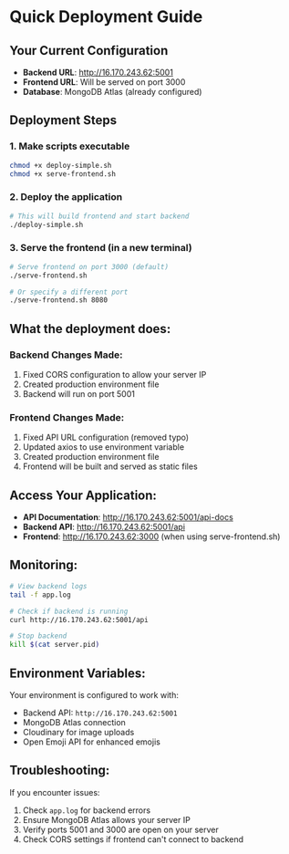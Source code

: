 # Quick Deployment Guide

## Your Current Configuration
- **Backend URL**: http://16.170.243.62:5001
- **Frontend URL**: Will be served on port 3000
- **Database**: MongoDB Atlas (already configured)

## Deployment Steps

### 1. Make scripts executable
```bash
chmod +x deploy-simple.sh
chmod +x serve-frontend.sh
```

### 2. Deploy the application
```bash
# This will build frontend and start backend
./deploy-simple.sh
```

### 3. Serve the frontend (in a new terminal)
```bash
# Serve frontend on port 3000 (default)
./serve-frontend.sh

# Or specify a different port
./serve-frontend.sh 8080
```

## What the deployment does:

### Backend Changes Made:
1. Fixed CORS configuration to allow your server IP
2. Created production environment file
3. Backend will run on port 5001

### Frontend Changes Made:
1. Fixed API URL configuration (removed typo)
2. Updated axios to use environment variable
3. Created production environment file
4. Frontend will be built and served as static files

## Access Your Application:
- **API Documentation**: http://16.170.243.62:5001/api-docs
- **Backend API**: http://16.170.243.62:5001/api
- **Frontend**: http://16.170.243.62:3000 (when using serve-frontend.sh)

## Monitoring:
```bash
# View backend logs
tail -f app.log

# Check if backend is running
curl http://16.170.243.62:5001/api

# Stop backend
kill $(cat server.pid)
```

## Environment Variables:
Your environment is configured to work with:
- Backend API: `http://16.170.243.62:5001`
- MongoDB Atlas connection
- Cloudinary for image uploads
- Open Emoji API for enhanced emojis

## Troubleshooting:
If you encounter issues:
1. Check `app.log` for backend errors
2. Ensure MongoDB Atlas allows your server IP
3. Verify ports 5001 and 3000 are open on your server
4. Check CORS settings if frontend can't connect to backend
